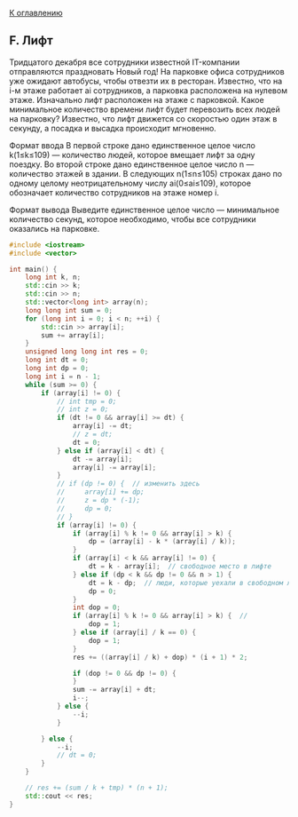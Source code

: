 [К оглавлению](../../README.md)

## F. Лифт

Тридцатого декабря все сотрудники известной IT-компании отправляются праздновать Новый год! На парковке офиса сотрудников уже ожидают автобусы, чтобы отвезти их в ресторан. Известно, что на i-м этаже работает ai сотрудников, а парковка расположена на нулевом этаже. Изначально лифт расположен на этаже с парковкой. Какое минимальное количество времени лифт будет перевозить всех людей на парковку? Известно, что лифт движется со скоростью один этаж в секунду, а посадка и высадка происходит мгновенно.

Формат ввода
В первой строке дано единственное целое число k(1≤k≤109) — количество людей, которое вмещает лифт за одну поездку. Во второй строке дано единственное целое число n — количество этажей в здании. В следующих n(1≤n≤105) строках дано по одному целому неотрицательному числу ai(0≤ai≤109), которое обозначает количество сотрудников на этаже номер i.

Формат вывода
Выведите единственное целое число — минимальное количество секунд, которое необходимо, чтобы все сотрудники оказались на парковке.

```cpp
#include <iostream>
#include <vector>

int main() {
    long int k, n;
    std::cin >> k;
    std::cin >> n;
    std::vector<long int> array(n);
    long long int sum = 0;
    for (long int i = 0; i < n; ++i) {
        std::cin >> array[i];
        sum += array[i];
    }
    unsigned long long int res = 0;
    long int dt = 0;
    long int dp = 0;
    long int i = n - 1;
    while (sum >= 0) {
        if (array[i] != 0) {
            // int tmp = 0;
            // int z = 0;
            if (dt != 0 && array[i] >= dt) {
                array[i] -= dt;
                // z = dt;
                dt = 0;
            } else if (array[i] < dt) {
                dt -= array[i];
                array[i] -= array[i];
            }
            // if (dp != 0) {  // изменить здесь
            //     array[i] += dp;
            //     z = dp * (-1);
            //     dp = 0;
            // }
            if (array[i] != 0) {
                if (array[i] % k != 0 && array[i] > k) {
                    dp = (array[i] - k * (array[i] / k));
                }
                if (array[i] < k && array[i] != 0) {
                    dt = k - array[i];  // свободное место в лифте
                } else if (dp < k && dp != 0 && n > 1) {
                    dt = k - dp;  // люди, которые уехали в свободном лифте рейса верхнего этажа
                    dp = 0;
                }
                int dop = 0;
                if (array[i] % k != 0 && array[i] > k) {  //
                    dop = 1;
                } else if (array[i] / k == 0) {
                    dop = 1;
                }
                res += ((array[i] / k) + dop) * (i + 1) * 2;

                if (dop != 0 && dp != 0) {
                }
                sum -= array[i] + dt;
                i--;
            } else {
                --i;
            }

        } else {
            --i;
            // dt = 0;
        }
    }

    // res += (sum / k + tmp) * (n + 1);
    std::cout << res;
}
```